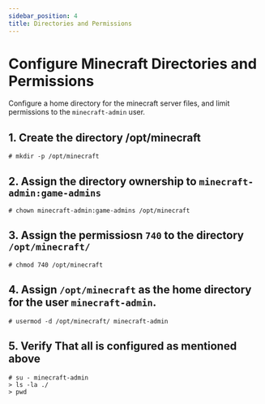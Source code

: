 ```yaml
---
sidebar_position: 4
title: Directories and Permissions
---
```


# Configure Minecraft Directories and Permissions

Configure a home directory for the minecraft server files, and limit permissions to the `minecraft-admin` user.

## 1. Create the directory /opt/minecraft

```
# mkdir -p /opt/minecraft
```

## 2. Assign the directory ownership to `minecraft-admin:game-admins`

```
# chown minecraft-admin:game-admins /opt/minecraft
```
## 3. Assign the permissiosn `740` to the directory `/opt/minecraft/`

```
# chmod 740 /opt/minecraft
```

## 4. Assign `/opt/minecraft` as the home directory for the user `minecraft-admin`.

```
# usermod -d /opt/minecraft/ minecraft-admin
```

## 5. Verify That all is configured as mentioned above

```
# su - minecraft-admin
> ls -la ./
> pwd
```